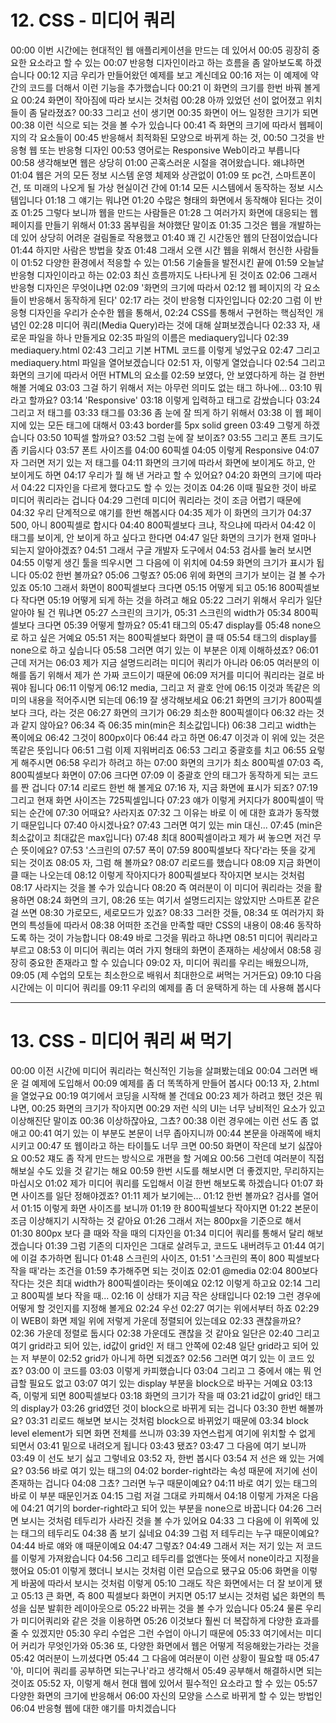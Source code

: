 # 12. CSS - 미디어 쿼리



00:00
이번 시간에는 현대적인 웹 애플리케이션을 만드는 데 있어서
00:05
굉장히 중요한 요소라고 할 수 있는
00:07
반응형 디자인이라고 하는 흐름을 좀 알아보도록 하겠습니다
00:12
지금 우리가 만들어왔던 예제를 보고 계신데요
00:16
저는 이 예제에 약간의 코드를 더해서 이런 기능을 추가했습니다
00:21
이 화면의 크기를 한번 바꿔 볼게요
00:24
화면이 작아짐에 따라 보시는 것처럼
00:28
아까 있었던 선이 없어졌고 위치들이 좀 달라졌죠?
00:33
그리고 선이 생기면
00:35
화면이 어느 일정한 크기가 되면
00:38
이런 식으로 되는 것을 볼 수가 있습니다
00:41
즉 화면의 크기에 따라서 웹페이지의 각 요소들이
00:45
반응해서 최적화된 모양으로 바뀌게 하는 것,
00:50
그것을 반응형 웹 또는 반응형 디자인
00:53
영어로는 Responsive Web이라고 부릅니다
00:58
생각해보면 웹은 상당히
01:00
곤혹스러운 시절을 겪어왔습니다. 왜냐하면
01:04
웹은 거의 모든 정보 시스템 운영 체제와 상관없이
01:09
또 pc건, 스마트폰이건, 또 미래의 나오게 될 가상 현실이건 간에
01:14
모든 시스템에서 동작하는 정보 시스템입니다
01:18
그 얘기는 뭐냐면
01:20
수많은 형태의 화면에서 동작해야 된다는 것이죠
01:25
그렇다 보니까 웹을 만드는 사람들은
01:28
그 여러가지 화면에 대응되는 웹페이지를 만들기 위해서
01:33
몸부림을 쳐야했단 말이죠
01:35
그것은 웹을 개발하는 데 있어 상당히 어려운 걸림돌로 작용했고
01:40
꽤 긴 시간동안 웹의 단점이었습니다
01:44
하지만 사람은 방법을 찾죠
01:48
그래서 오랜 시간 웹을 위해서 헌신한 사람들이
01:52
다양한 환경에서 적응할 수 있는
01:56
기술들을 발전시킨 끝에
01:59
오늘날 반응형 디자인이라고 하는
02:03
최신 흐름까지도 나타나게 된 것이죠
02:06
그래서 반응형 디자인은 무엇이냐면
02:09
'화면의 크기에 따라서
02:12
웹 페이지의 각 요소들이 반응해서 동작하게 된다'
02:17
라는 것이 반응형 디자인입니다
02:20
그럼 이 반응형 디자인을 우리가 순수한 웹을 통해서,
02:24
CSS를 통해서 구현하는 핵심적인 개념인
02:28
미디어 쿼리(Media Query)라는 것에 대해 살펴보겠습니다
02:33
자, 새로운 파일을 하나 만들게요
02:35
파일의 이름은 mediaquery입니다
02:39
mediaquery.html
02:43
그리고 기본 HTML 코드를 이렇게 넣었구요
02:47
그리고 mediaquery.html 파일을 열어보겠습니다
02:51
자, 이렇게 열었습니다
02:54
그리고 화면의 크기에 따라서 어떤 HTML의 요소를
02:59
보였다, 안 보였다하게 하는 걸 한번 해볼 거예요
03:03
그걸 하기 위해서 저는 아무런 의미도 없는 태그 하나에...
03:10
뭐라고 할까요?
03:14
'Responsive'
03:18
이렇게 입력하고 태그로 감쌌습니다
03:24
그리고 저 태그를
03:33
태그를
03:36
좀 눈에 잘 띄게 하기 위해서
03:38
이 웹 페이지에 있는 모든 태그에 대해서
03:43
border를 5px solid green
03:49
그렇게 하겠습니다
03:50
10픽셀 할까요?
03:52
그럼 눈에 잘 보이죠?
03:55
그리고 폰트 크기도 좀 키웁시다
03:57
폰트 사이즈를
04:00
60픽셀
04:05
이렇게 Responsive
04:07
자 그러면 저기 있는 저 태그를
04:11
화면의 크기에 따라서 화면에 보이게도 하고, 안 보이게도 하면
04:17
우리가 뭘 해 낸 거라고 할 수 있어요?
04:20
화면의 크기에 따라서
04:22
디자인을 다르게 했다고도 할 수 있는 것이죠
04:26
이때 필요한 것이 바로 미디어 쿼리라는 겁니다
04:29
그런데 미디어 쿼리라는 것이 조금 어렵기 때문에
04:32
우리 단계적으로 얘기를 한번 해봅시다
04:35
제가 이 화면의 크기가
04:37
500, 아니 800픽셀로 합시다
04:40
800픽셀보다 크냐, 작으냐에 따라서
04:42
이 태그를 보이게, 안 보이게 하고 싶다고 한다면
04:47
일단 화면의 크기가 현재 얼마나 되는지 알아야겠죠?
04:51
그래서 구글 개발자 도구에서
04:53
검사를 눌러 보시면
04:55
이렇게 생긴 툴을 띄우시면 그 다음에 이 위치에
04:59
화면의 크기가 표시가 됩니다
05:02
한번 볼까요?
05:06
그렇죠?
05:06
위에 화면의 크기가 보이는 걸 볼 수가 있죠
05:10
그래서 화면이 800픽셀보다 크다면
05:15
어떻게 되고
05:16
800픽셀보다 작다면
05:19
어떻게 되게 하는 것을 하려고 해요
05:22
그러기 위해서 우리가 일단 알아야 될 건 뭐냐면
05:27
스크린의 크기가,
05:31
스크린의 width가
05:34
800픽셀보다 크다면
05:39
어떻게 할까요?
05:41
태그의
05:47
display를
05:48
none으로 하고 싶은 거예요
05:51
저는 800픽셀보다 화면이 클 때
05:54
태그의 display를 none으로 하고 싶습니다
05:58
그러면 여기 있는 이 부분은 이제 이해하셨죠?
06:01
근데 저거는
06:03
제가 지금 설명드리려는 미디어 쿼리가 아니라
06:05
여러분의 이해를 돕기 위해서 제가 쓴 가짜 코드이기 때문에
06:09
저거를 미디어 쿼리라는 걸로 바꿔야 됩니다
06:11
이렇게
06:12
media, 그리고 저 괄호 안에
06:15
이것과 똑같은 의미의 내용을 적어주시면 되는데
06:19
잘 생각해보세요
06:21
화면의 크기가 800픽셀보다 크다, 라는 것은
06:27
화면의 크기가
06:29
최소한 800픽셀이다
06:32
라는 것과 같지 않아요?
06:34
즉
06:35
min(min은 최소값입니다)
06:38
그리고 width는 폭이에요
06:42
그것이 800px이다
06:44
라고 하면
06:47
이것과 이 위에 있는 것은 똑같은 뜻입니다
06:51
그럼 이제 지워버리죠
06:53
그리고 중괄호를 치고
06:55
요렇게 해주시면
06:58
우리가 하려고 하는
07:00
화면의 크기가 최소 800픽셀
07:03
즉, 800픽셀보다 화면이
07:06
크다면
07:09
이 중괄호 안의 태그가 동작하게 되는 코드를 짠 겁니다
07:14
리로드 한번 해 볼게요
07:16
자, 지금 화면에 표시가 되죠?
07:19
그리고 현재 화면 사이즈는 725픽셀입니다
07:23
얘가 이렇게 커지다가 800픽셀이 딱 되는 순간에
07:30
어때요? 사라지죠
07:32
그 이유는 바로 이 에 대한 효과가 동작했기 때문입니다
07:40
아시겠나요?
07:43
그러면 여기 있는 min 대신...
07:45
(min은 최소값이고 최대값은 max입니다)
07:48
최대 800픽셀이라고 제가 써 놓으면 저건 무슨 뜻이에요?
07:53
'스크린의
07:57
폭이
07:59
800픽셀보다 작다'라는 뜻을 갖게 되는 것이죠
08:05
자, 그럼 해 볼까요?
08:07
리로드를 했습니다
08:09
지금 화면이 클 때는 나오는데
08:12
이렇게 작아지다가 800픽셀보다 작아지면 보시는 것처럼
08:17
사라지는 것을 볼 수가 있습니다
08:20
즉 여러분이 이 미디어 쿼리라는 것을 활용하면
08:24
화면의 크기,
08:26
또는 여기서 설명드리지는 않았지만 스마트폰 같은 걸 쓰면
08:30
가로모드, 세로모드가 있죠?
08:33
그러한 것들,
08:34
또 여러가지 화면의 특성들에 따라서
08:38
어떠한 조건을 만족할 때만 CSS의 내용이
08:46
동작하도록 하는 것이 가능합니다
08:49
바로 그것을 뭐라고 하냐면
08:51
미디어 쿼리라고 부르고
08:53
이 미디어 쿼리는 여러 가지 형태의 화면이 존재하는 세상에서
08:58
굉장히 중요한 존재라고 할 수 있습니다
09:02
자, 미디어 쿼리를 우리는 배웠으니까,
09:05
(제 수업의 모토는 최소한으로 배워서 최대한으로 써먹는 거거든요)
09:10
다음 시간에는 이 미디어 쿼리를
09:11
우리의 예제를 좀 더 윤택하게 하는 데 사용해 봅시다

--- 

# 13. CSS - 미디어 쿼리 써 먹기

00:00
이전 시간에 미디어 쿼리라는 혁신적인 기능을 살펴봤는데요
00:04
그러면 배운 걸 예제에 도입해서
00:09
예제를 좀 더 똑똑하게 만들어 봅시다
00:13
자, 2.html을 열었구요
00:19
여기에서 코딩을 시작해 볼 건데요
00:23
제가 하려고 했던 것은 뭐냐면,
00:25
화면의 크기가 작아지면
00:29
저런 식의 UI는 너무 낭비적인 요소가 있고 이상해진단 말이죠
00:36
이상하잖아요, 그쵸?
00:38
이런 경우에는 이런 선도 좀 없애고
00:41
여기 있는 이 부분도 본문이 너무 좁아지니까
00:44
본문을 아래쪽에 배치시키고
00:47
또 웹이라고 하는 타이틀도 너무 크면
00:50
화면이 작은데 보기 싫잖아요
00:52
쟤도 좀 작게 만드는 방식으로 개편을 할 거예요
00:56
그런데 여러분이 직접 해보실 수도 있을 것 같기는 해요
00:59
한번 시도를 해보시면 더 좋겠지만, 무리하지는 마십시오
01:02
제가 미디어 쿼리를 도입해서 이걸 한번 해보도록 하겠습니다
01:07
화면 사이즈를 일단 정해야겠죠?
01:11
제가 보기에는...
01:12
한번 볼까요? 검사를 열어서
01:15
이렇게 화면 사이즈를 보니까
01:19
한 800픽셀보다 작아지면
01:22
본문이 조금 이상해지기 시작하는 것 같아요
01:26
그래서 저는 800px을 기준으로 해서
01:30
800px 보다 클 때와 작을 때의 디자인을
01:34
미디어 쿼리를 통해서 달리 해보겠습니다
01:39
그럼 기존의 디자인은 그대로 살려두고, 코드도 내버려두고
01:44
여기에 이걸 추가하면 됩니다
01:48
스크린의 사이즈,
01:51
'스크린의 폭이 800 픽셀보다 작을 때'라는 조건을
01:59
추가해주면 되는 것이죠
02:01
@media
02:04
800보다 작다는 것은 최대 width가 800픽셀이라는 뜻이예요
02:12
이렇게 하고요
02:14
그리고 800픽셀 보다 작을 때...
02:16
이 상태가 지금 작은 상태입니다
02:19
그런 경우에 어떻게 할 것인지를 지정해 볼게요
02:24
우선
02:27
여기는 위에서부터 하죠
02:29
이 WEB이 화면 제일 위에 저렇게 가운데 정렬되어 있는데요
02:33
괜찮을까요?
02:36
가운데 정렬로 둡시다
02:38
가운데도 괜찮을 것 같아요 일단은
02:40
그리고 여기 grid라고 되어 있는, id값이 grid인 저 태그 안쪽에
02:48
일단 grid라고 되어 있는 저 부분이
02:52
grid가 아니게 하면 되겠죠?
02:56
그러면 여기 있는 이 코드 있죠?
03:00
이 코드를
03:03
이렇게 카피했습니다
03:04
그리고 그 중에서 얘는 뭐 언급할 필요도 없고
03:07
여기 있는 display 부분을 block으로 바꾸는 거예요
03:13
즉, 이렇게 되면 800픽셀보다
03:18
화면의 크기가 작을 때
03:21
id값이 grid인 태그의 display가
03:26
grid였던 것이 block으로 바뀌게 되는 겁니다
03:30
한번 해볼까요?
03:31
리로드 해보면 보시는 것처럼 block으로 바뀌었기 때문에
03:34
block level element가 되면 화면 전체를 쓰니까
03:39
자연스럽게 여기에 위치할 수 없게 되면서
03:41
밑으로 내려오게 됩니다
03:43
됐죠?
03:47
그 다음에 여기 보니까
03:49
이 선도 보기 싫고 그렇네요
03:52
자, 한번 봅시다
03:54
저 선은 왜 있는 거예요?
03:56
바로 여기 있는 태그의
04:02
border-right라는 속성 때문에 저기에 선이 존재하는 겁니다
04:08
그쵸? 그러면 누구 때문이예요?
04:11
바로 여기 있는 태그의 바로 이 부분 때문인거죠
04:15
그럼 저걸 그대로 카피해서
04:18
이렇게 가져온 다음에
04:21
여기의 border-right라고 되어 있는 부분을 none으로 바꿉니다
04:26
그러면 보시는 것처럼 테두리가 사라진 것을 볼 수가 있어요
04:33
그 다음에 이 위쪽에 있는 태그의 테두리도
04:38
좀 보기 싫네요
04:39
그럼 저 테두리는 누구 때문이예요?
04:44
바로 얘와 얘 때문이예요
04:47
그렇죠?
04:49
그래서 저는 저기 있는 저 코드를 이렇게 가져왔습니다
04:56
그리고 테두리를 없앤다는 뜻에서 none이라고 지정을 했어요
05:01
이렇게 했더니 보시는 것처럼 이런 모습으로 됐구요
05:06
화면을 이렇게 바꿈에 따라서 보시는 것처럼 이렇게
05:10
그래도 작은 화면에서는 더 잘 보이게 됐고
05:13
큰 화면, 즉 800 픽셀보다 화면이 커지면
05:17
보시는 것처럼 넓은 화면의 특성을 십분 발휘한 레이아웃으로
05:22
바뀌는 것을 볼 수가 있습니다
05:24
물론 우리가 미디어쿼리와 같은 것을 이용하면
05:26
이것보다 훨씬 더 복잡하게 다양한 효과를 줄 수 있겠지만
05:30
우리 수업은 그런 수업이 아니기 때문에
05:33
여기에서는 미디어 커리가 무엇인가와
05:36
또, 다양한 화면에서 웹은 어떻게 적응해왔는가라는 것을
05:42
여러분이 느끼셨다면
05:44
그 다음에 여러분이 이런 상황이 필요할 때
05:47
'아, 미디어 쿼리를 공부하면 되는구나'라고 생각해서
05:49
공부해서 해결하시면 되는 것이죠
05:52
자, 이렇게 해서 현대 웹에 있어서 필수적인 요소라고 할 수 있는
05:57
다양한 화면의 크기에 반응해서
06:00
자신의 모양을 스스로 바뀌게 할 수 있는 방법인
06:04
반응형 웹에 대한 얘기를 마치겠습니다

